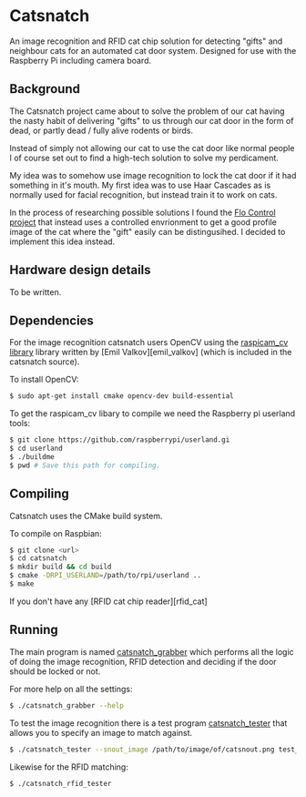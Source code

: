 
Catsnatch
=========
An image recognition and RFID cat chip solution for detecting "gifts" and
neighbour cats for an automated cat door system. Designed for use with the
Raspberry Pi including camera board.

Background
----------
The Catsnatch project came about to solve the problem of our cat having the
nasty habit of delivering "gifts" to us through our cat door in the form 
of dead, or partly dead / fully alive rodents or birds.

Instead of simply not allowing our cat to use the cat door like normal people
I of course set out to find a high-tech solution to solve my perdicament.

My idea was to somehow use image recognition to lock the cat door if it had
something in it's mouth. My first idea was to use Haar Cascades as is normally
used for facial recognition, but instead train it to work on cats.

In the process of researching possible solutions I found the 
[Flo Control project][flo_control] that instead uses a controlled envrionment
to get a good profile image of the cat where the "gift" easily can be
distingusihed. I decided to implement this idea instead. 

Hardware design details
-----------------------
To be written.

Dependencies
------------
For the image recognition catsnatch users OpenCV using the 
[raspicam_cv library][raspicam_cv] library written by [Emil Valkov][emil_valkov]
(which is included in the catsnatch source).

To install OpenCV:

```bash
$ sudo apt-get install cmake opencv-dev build-essential
```

To get the raspicam_cv libary to compile we need the Raspberry pi 
userland tools:

```bash
$ git clone https://github.com/raspberrypi/userland.gi
$ cd userland
$ ./buildme
$ pwd # Save this path for compiling.
```

Compiling
---------
Catsnatch uses the CMake build system.

To compile on Raspbian:

```bash
$ git clone <url>
$ cd catsnatch
$ mkdir build && cd build
$ cmake -DRPI_USERLAND=/path/to/rpi/userland ..
$ make
```

If you don't have any [RFID cat chip reader][rfid_cat]

Running
-------
The main program is named [catsnatch_grabber](catsnatch_grabber.c) which 
performs all the logic of doing the image recognition, RFID detection and
deciding if the door should be locked or not.

For more help on all the settings:

```bash
$ ./catsnatch_grabber --help
```

To test the image recognition there is a test program 
[catsnatch_tester](catsnatch_tester.c) that allows you to specify an image
to match against.

```bash
$ ./catsnatch_tester --snout_image /path/to/image/of/catsnout.png test_image.png
```

Likewise for the RFID matching:

```bash
$ ./catsnatch_rfid_tester
```

[flo_control]: http://www.quantumpicture.com/Flo_Control/flo_control.htm]
[raspicam_cv]: https://github.com/robidouille/robidouille/tree/master/raspicam_cv
[emill_valkov]: http://www.robidouille.com/
